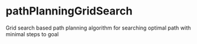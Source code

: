 # pathPlanningGridSearch
Grid search based path planning algorithm for searching optimal path with minimal steps to goal
